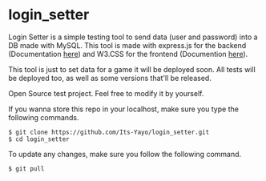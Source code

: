 # login_setter

Login Setter is a simple testing tool to send data (user and password) into a DB made with MySQL. This tool is made with express.js for 
the backend (Documentation [here](https://expressjs.com/)) and W3.CSS for the frontend (Documention [here](https://www.w3schools.com/w3css/)).

This tool is just to set data for a game it will be deployed soon. All tests will be deployed too, as well as some versions that'll be released.

Open Source test project. Feel free to modify it by yourself. 

If you wanna store this repo in your localhost, make sure you type the following commands. 
```
$ git clone https://github.com/Its-Yayo/login_setter.git
$ cd login_setter
```

To update any changes, make sure you follow the following command.

```
$ git pull

